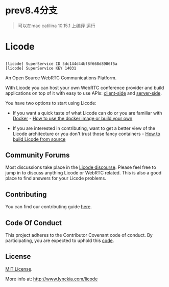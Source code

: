 # prev8.4分支
> 可以在mac catilina 10.15.1 上编译 运行
# Licode

##
```
[licode] SuperService ID 5dc144d44bf8f668d8986f5a
[licode] SuperService KEY 14031

```


An Open Source WebRTC Communications Platform.

With Licode you can host your own WebRTC conference provider and build applications on top of it with easy to use APIs: [client-side](http://licode.readthedocs.io/en/master/client_api/) and [server-side](http://licode.readthedocs.io/en/master/server_api/).

You have two options to start using Licode:

* If you want a quick taste of what Licode can do or you are familiar with [Docker](http://www.docker.com) - [How to use the docker image or build your own](http://licode.readthedocs.io/en/master/docker/)

* If you are interested in contributing, want to get a better view of the Licode architecture or you don't trust those fancy containers - [How to build Licode from source](http://licode.readthedocs.io/en/master/from_source/)

## Community Forums

Most discussions take place in the [Licode discourse](http://discourse.lynckia.com/). Please feel free to jump in to discuss anything Licode or WebRTC related. This is also a good place to find answers for your Licode problems.

## Contributing

You can find our contributing guide [here](http://lynckia.com/licode/contribute.html).

## Code Of Conduct

This project adheres to the Contributor Covenant code of conduct. By participating, you are expected to uphold this [code](https://github.com/lynckia/licode/blob/master/CODE_OF_CONDUCT.md).

## License

[MIT License](https://github.com/lynckia/licode/blob/master/LICENSE).

More info at:
http://www.lynckia.com/licode
